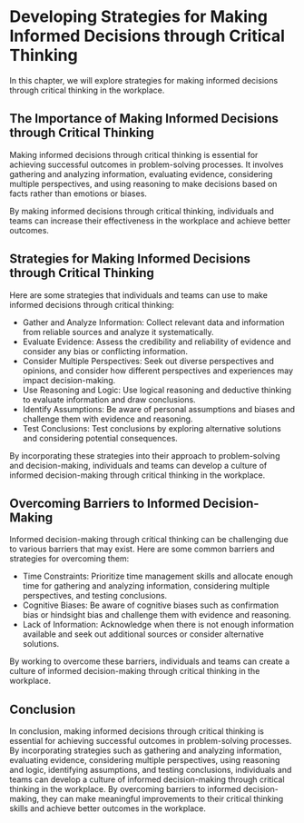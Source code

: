 Developing Strategies for Making Informed Decisions through Critical Thinking
=============================================================================================================================================

In this chapter, we will explore strategies for making informed decisions through critical thinking in the workplace.

The Importance of Making Informed Decisions through Critical Thinking
---------------------------------------------------------------------

Making informed decisions through critical thinking is essential for achieving successful outcomes in problem-solving processes. It involves gathering and analyzing information, evaluating evidence, considering multiple perspectives, and using reasoning to make decisions based on facts rather than emotions or biases.

By making informed decisions through critical thinking, individuals and teams can increase their effectiveness in the workplace and achieve better outcomes.

Strategies for Making Informed Decisions through Critical Thinking
------------------------------------------------------------------

Here are some strategies that individuals and teams can use to make informed decisions through critical thinking:

* Gather and Analyze Information: Collect relevant data and information from reliable sources and analyze it systematically.
* Evaluate Evidence: Assess the credibility and reliability of evidence and consider any bias or conflicting information.
* Consider Multiple Perspectives: Seek out diverse perspectives and opinions, and consider how different perspectives and experiences may impact decision-making.
* Use Reasoning and Logic: Use logical reasoning and deductive thinking to evaluate information and draw conclusions.
* Identify Assumptions: Be aware of personal assumptions and biases and challenge them with evidence and reasoning.
* Test Conclusions: Test conclusions by exploring alternative solutions and considering potential consequences.

By incorporating these strategies into their approach to problem-solving and decision-making, individuals and teams can develop a culture of informed decision-making through critical thinking in the workplace.

Overcoming Barriers to Informed Decision-Making
-----------------------------------------------

Informed decision-making through critical thinking can be challenging due to various barriers that may exist. Here are some common barriers and strategies for overcoming them:

* Time Constraints: Prioritize time management skills and allocate enough time for gathering and analyzing information, considering multiple perspectives, and testing conclusions.
* Cognitive Biases: Be aware of cognitive biases such as confirmation bias or hindsight bias and challenge them with evidence and reasoning.
* Lack of Information: Acknowledge when there is not enough information available and seek out additional sources or consider alternative solutions.

By working to overcome these barriers, individuals and teams can create a culture of informed decision-making through critical thinking in the workplace.

Conclusion
----------

In conclusion, making informed decisions through critical thinking is essential for achieving successful outcomes in problem-solving processes. By incorporating strategies such as gathering and analyzing information, evaluating evidence, considering multiple perspectives, using reasoning and logic, identifying assumptions, and testing conclusions, individuals and teams can develop a culture of informed decision-making through critical thinking in the workplace. By overcoming barriers to informed decision-making, they can make meaningful improvements to their critical thinking skills and achieve better outcomes in the workplace.
